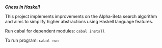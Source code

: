 ***Chess in Haskell***

This project implements improvements on the Alpha-Beta search algorithm and aims to 
simplify higher abstractions using Haskell language features.

Run cabal for dependent modules:
```cabal install```

To run program:
```cabal run```

